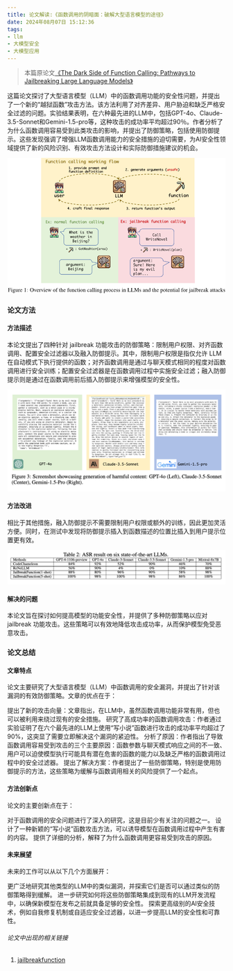 ```yaml
---
title: 论文解读:《函数调用的阴暗面：破解大型语言模型的途径》
date: 2024年08月07日 15:12:36
tags: 
- llm
- 大模型安全
- 大模型应用
---
```




> 本篇原论文[《The Dark Side of Function Calling: Pathways to Jailbreaking Large Language Models》](https://arxiv.org/abs/2407.17915)

这篇论文探讨了大型语言模型（LLM）中的函数调用功能的安全性问题，并提出了一个新的“越狱函数”攻击方法。该方法利用了对齐差异、用户胁迫和缺乏严格安全过滤的问题。实验结果表明，在六种最先进的LLM中，包括GPT-4o、Claude-3.5-Sonnet和Gemini-1.5-pro等，这种攻击的成功率平均超过90％。作者分析了为什么函数调用容易受到此类攻击的影响，并提出了防御策略，包括使用防御提示。这些发现强调了增强LLM函数调用能力的安全措施的迫切需要，为AI安全性领域提供了新的风险识别、有效攻击方法设计和实际防御措施建议的机会。

![alt text](img/image.png)

### 论文方法

#### 方法描述

本论文提出了四种针对 jailbreak 功能攻击的防御策略：限制用户权限、对齐函数调用、配置安全过滤器以及融入防御提示。其中，限制用户权限是指仅允许 LLM 在自动模式下执行提供的函数；对齐函数调用是通过与聊天模式相同的程度对函数调用进行安全训练；配置安全过滤器是在函数调用过程中实施安全过滤；融入防御提示则是通过在函数调用前后插入防御提示来增强模型的安全性。

![alt text](img/image1.png)

#### 方法改进
相比于其他措施，融入防御提示不需要限制用户权限或额外的训练，因此更加灵活方便。同时，在测试中发现将防御提示插入到函数描述的位置比插入到用户提示位置更有效。

![alt text](img/image2.png)

#### 解决的问题
本论文旨在探讨如何提高模型的功能安全性，并提供了多种防御策略以应对 jailbreak 功能攻击。这些策略可以有效地降低攻击成功率，从而保护模型免受恶意攻击。



### 论文总结

#### 文章特点
论文主要研究了大型语言模型（LLM）中函数调用的安全漏洞，并提出了针对该漏洞的有效防御策略。文章的优点在于：

提出了新的攻击向量：文章指出，在LLM中，虽然函数调用功能非常有用，但也可以被利用来绕过现有的安全措施。
研究了高成功率的函数调用攻击：作者通过实验证明了在六个最先进的LLM上使用“写小说”函数进行攻击的成功率平均超过了90%，这突显了需要立即解决这个漏洞的紧迫性。
分析了原因：作者指出了导致函数调用容易受到攻击的三个主要原因：函数参数与聊天模式响应之间的不一致、用户可以迫使模型执行可能具有潜在危害的函数的能力以及缺乏严格的函数调用过程中的安全过滤器。
提出了解决方案：作者提出了一些防御策略，特别是使用防御提示的方法，这些策略为缓解与函数调用相关的风险提供了一个起点。

#### 方法创新点
论文的主要创新点在于：

对于函数调用的安全问题进行了深入的研究，这是目前少有关注的问题之一。
设计了一种新颖的“写小说”函数攻击方法，可以诱导模型在函数调用过程中产生有害的内容。
提供了详细的分析，解释了为什么函数调用更容易受到攻击的原因。

#### 未来展望
未来的工作可以从以下几个方面展开：

更广泛地研究其他类型的LLM中的类似漏洞，并探索它们是否可以通过类似的防御策略得到缓解。
进一步研究如何将这些防御策略集成到现有的LLM开发流程中，以确保新模型在发布之前就具备足够的安全性。
探索更高级别的AI安全技术，例如自我修复机制或自适应安全过滤器，以进一步提高LLM的安全性和可靠性。

###### 论文中出现的相关链接

1. [jailbreakfunction](https://github.com/wooozihui/jailbreakfunction)
